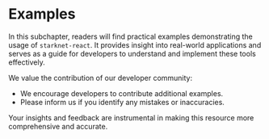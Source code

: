 # Examples

In this subchapter, readers will find practical examples demonstrating the usage of `starknet-react`. It provides insight into real-world applications and serves as a guide for developers to understand and implement these tools effectively.

We value the contribution of our developer community:

- We encourage developers to contribute additional examples.
- Please inform us if you identify any mistakes or inaccuracies.

Your insights and feedback are instrumental in making this resource more comprehensive and accurate.
